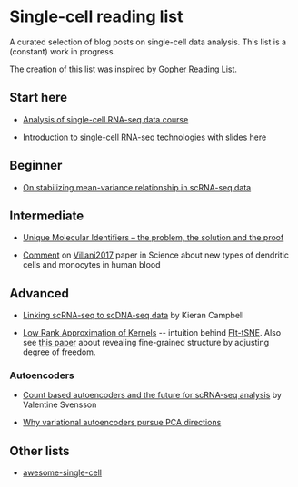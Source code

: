 # Single-cell reading list

A curated selection of blog posts on single-cell data analysis. This list is a (constant) work in progress.

The creation of this list was inspired by [Gopher Reading List](https://github.com/enocom/gopher-reading-list).

## Start here

- [Analysis of single-cell RNA-seq data course](https://hemberg-lab.github.io/scRNA.seq.course/index.html) 

- [Introduction to single-cell RNA-seq technologies](https://liorpachter.wordpress.com/2019/02/19/introduction-to-single-cell-rna-seq-technologies/) with [slides here](https://figshare.com/articles/Introduction_to_single-cell_RNA-seq_technologies/7704659/1)

## Beginner

- [On stabilizing mean-variance relationship in scRNA-seq data](http://www.nxn.se/valent/2017/10/15/variance-stabilizing-scrna-seq-counts)

## Intermediate

- [Unique Molecular Identifiers – the problem, the solution and the proof](https://cgatoxford.wordpress.com/2015/08/14/unique-molecular-identifiers-the-problem-the-solution-and-the-proof/)

- [Comment](https://www.charite-bioinformatik.de/publikationen_science_comment2017.php) on [Villani2017](http://science.sciencemag.org/content/356/6335/eaah4573) paper in Science about new types of dendritic cells and monocytes in human blood

## Advanced

- [Linking scRNA-seq to scDNA-seq data](https://kieranrcampbell.github.io/blog/2018/11/13/clonealign.html) by Kieran Campbell

- [Low Rank Approximation of Kernels](https://twitter.com/GCLinderman/status/1094997866106507264) -- intuition behind [FIt-tSNE](https://www.nature.com/articles/s41592-018-0308-4). Also see [this paper](https://arxiv.org/abs/1902.05804) about revealing fine-grained structure by adjusting degree of freedom.

### Autoencoders

- [Count based autoencoders and the future for scRNA-seq analysis](http://www.nxn.se/valent/2018/4/20/count-based-autoencoders-and-the-future-for-scrna-seq-analysis) by Valentine Svensson

- [Why variational autoencoders pursue PCA directions](https://arxiv.org/abs/1812.06775)

## Other lists

- [awesome-single-cell](https://github.com/seandavi/awesome-single-cell)

